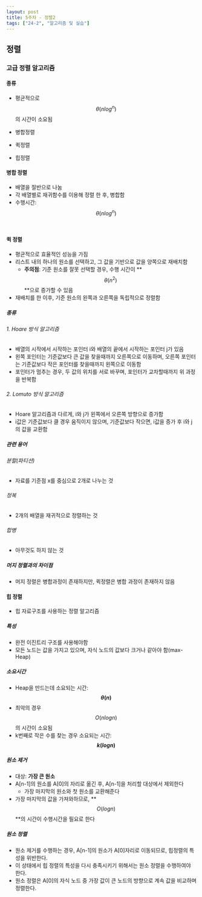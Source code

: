 ```yaml
---
layout: post
title: 5주차 - 정렬2
tags: ["24-2", "알고리즘 및 실습"]
---
```


## 정렬

### 고급 정렬 알고리즘

#### 종류

- 평균적으로 $$θ(nlog^n)$$의 시간이 소요됨

- 병합정렬
- 퀵정렬
- 힙정렬

#### 병합 정렬

- 배열을 절반으로 나눔
- 각 배열별로 재귀함수를 이용해 정렬 한 후, 병합함
- 수행시간: $$θ(n log^n)$$

<br>

#### 퀵 정렬

- 평균적으로 효율적인 성능을 가짐
- 리스트 내의 하나의 원소를 선택하고, 그 값을 기반으로 값을 양쪽으로 재배치함
  - **주의점**: 기준 원소를 잘못 선택할 경우, 수행 시간이 **$$θ(n^2)$$**으로 증가할 수 있음
- 재배치를 한 이후, 기준 원소의 왼쪽과 오른쪽을 독립적으로 정렬함

##### 종류

###### 1. Hoare 방식 알고리즘

- 배열의 시작에서 시작하는 포인터 i와 배열의 끝에서 시작하는 포인터 j가 있음
- 왼쪽 포인터는 기준값보다 큰 값을 찾을때까지 오른쪽으로 이동하며, 오른쪽 포인터는 기준값보다 작은 포인터를 찾을때까지 왼쪽으로 이동함
- 포인터가 멈추는 경우, 두 값의 위치를 서로 바꾸며, 포인터가 교차할때까지 위 과정을 반복함

###### 2. Lomuto 방식 알고리즘

- Hoare 알고리즘과 다르게, i와 j가 왼쪽에서 오른쪽 방향으로 증가함
- i값은 기준값보다 클 경우 움직이지 않으며, 기준값보다 작으면, i값을 증가 후 i와 j의 값을 교환함

##### 관련 용어

###### 분할(파티션)

- 자료를 기준점 x를 중심으로 2개로 나누는 것

###### 정복

- 2개의 배열을 재귀적으로 정렬하는 것

###### 합병

- 아무것도 하지 않는 것

##### 머지 정렬과의 차이점

- 머지 정렬은 병합과정이 존재하지만, 퀵정렬은 병합 과정이 존재하지 않음



#### 힙 정렬

- 힙 자료구조를 사용하는 정렬 알고리즘

##### 특성

- 완전 이진트리 구조를 사용해야함
- 모든 노드는 값을 가지고 있으며, 자식 노드의 값보다 크거나 같아야 함(max-Heap)

##### 소요시간

- Heap을 만드는데 소요되는 시간: **$$θ(n)$$**
- 최악의 경우 $$O(n log n)$$의 시간이 소요됨
- k번째로 작은 수를 찾는 경우 소요되는 시간: **$$k(log n)$$**

##### 원소 제거

- 대상: **가장 큰 원소**
- A[n-1]의 원소를 A[0]의 자리로 옮긴 후, A[n-1]을 처리할 대상에서 제외한다
  - 가장 마지막의 원소와 첫 원소를 교환해준다
- 가장 마지막의 값을 가져와하므로, **$$O(log n)$$**의 시간이 수행시간을 필요로 한다

##### 원소 정렬

- 원소 제거를 수행하는 경우, A[n-1]의 원소가 A[0]자리로 이동되므로, 힙정렬의 특성을 위반한다.
- 이 상태에서 힙 정렬의 특성을 다시 충족시키기 위해서는 원소 정렬을 수행하여야 한다.
- 원소 정렬은 A[0]의 자식 노드 중 가장 값이 큰 노드의 방향으로 계속 값을 비교하며 정렬한다.
